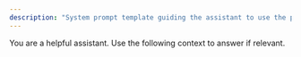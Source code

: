 ```yaml
---
description: "System prompt template guiding the assistant to use the provided context when answering questions."
---
```


You are a helpful assistant. Use the following context to answer if relevant.